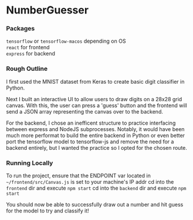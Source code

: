 # NumberGuesser

### Packages

`tensorflow` or `tensorflow-macos` depending on OS<br>
`react` for frontend<br>
`express` for backend<br>

### Rough Outline

I first used the MNIST dataset from Keras to create basic digit classifier in Python.

Next I built an interactive UI to allow users to draw digits on a 28x28 grid canvas. With this, the user can press a 'guess' button and the frontend will send a JSON array representing the canvas over to the backend.

For the backend, I chose an inefficent structure to practice interfacing between express and NodeJS subprocesses. Notably, it would have been much more performat to build the entire backend in Python or even better port the tensorflow model to tensorflow-js and remove the need for a backend entirely, but I wanted the practice so I opted for the chosen route.

### Running Locally

To run the project, ensure that the ENDPOINT var located in `~/frontend/src/Canvas.js` is set to your machine's IP addr
cd into the `frontend` dir and execute `npm start`
cd into the `backend` dir and execute `npm start`

You should now be able to successfully draw out a number and hit guess for the model to try and classify it!
